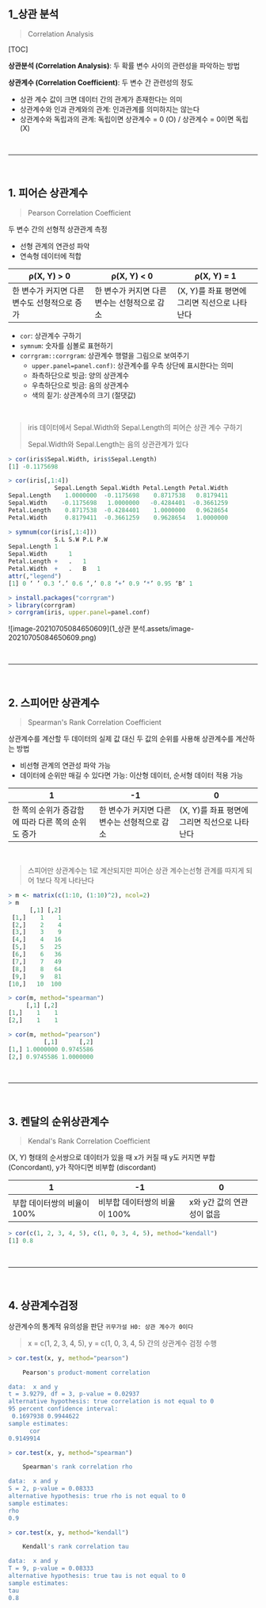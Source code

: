 ## 1_상관 분석

> Correlation Analysis

[TOC]

**상관분석 (Correlation Analysis)**: 두 확률 변수 사이의 관련성을 파악하는 방법

**상관계수 (Correlation Coefficient)**: 두 변수 간 관련성의 정도

- 상관 계수 값이 크면 데이터 간의 관계가 존재한다는 의미
- 상관계수와 인과 관계와의 관계: 인과관계를 의미하지는 않는다
- 상관계수와 독립과의 관계: 독립이면 상관계수 = 0 (O) / 상관계수 = 0이면 독립 (X)

<br>

---

<br>

## 1. 피어슨 상관계수

> Pearson Correlation Coefficient

두 변수 간의 선형적 상관관계 측정

- 선형 관계의 연관성 파악
- 연속형 데이터에 적합

| ρ(X, Y) > 0                                  | ρ(X, Y) < 0                                  | ρ(X, Y) = 1                                   |
| -------------------------------------------- | -------------------------------------------- | --------------------------------------------- |
| 한 변수가 커지면 다른 변수도 선형적으로 증가 | 한 변수가 커지면 다른 변수는 선형적으로 감소 | (X, Y)를 좌표 평면에 그리면 직선으로 나타난다 |

- `cor`: 상관계수 구하기
- `symnum`: 숫자를 심볼로 표현하기
- `corrgram::corrgram`: 상관계수 행렬을 그림으로 보여주기 
  - `upper.panel=panel.conf)`: 상관계수를 우측 상단에 표시한다는 의미
  - 좌측하단으로 빗금: 양의 상관계수
  - 우측하단으로 빗금: 음의 상관계수
  - 색의 짙기: 상관계수의 크기 (절댓값)

<br>

> iris 데이터에서 Sepal.Width와 Sepal.Length의 피어슨 상관 계수 구하기
>
> Sepal.Width와 Sepal.Length는 음의 상관관계가 있다

```r
> cor(iris$Sepal.Width, iris$Sepal.Length)
[1] -0.1175698
```

```r
> cor(iris[,1:4])
             Sepal.Length Sepal.Width Petal.Length Petal.Width
Sepal.Length    1.0000000  -0.1175698    0.8717538   0.8179411
Sepal.Width    -0.1175698   1.0000000   -0.4284401  -0.3661259
Petal.Length    0.8717538  -0.4284401    1.0000000   0.9628654
Petal.Width     0.8179411  -0.3661259    0.9628654   1.0000000
```

```r
> symnum(cor(iris[,1:4]))
             S.L S.W P.L P.W
Sepal.Length 1              
Sepal.Width      1          
Petal.Length +   .   1      
Petal.Width  +   .   B   1  
attr(,"legend")
[1] 0 ‘ ’ 0.3 ‘.’ 0.6 ‘,’ 0.8 ‘+’ 0.9 ‘*’ 0.95 ‘B’ 1
```

```r
> install.packages("corrgram")
> library(corrgram)
> corrgram(iris, upper.panel=panel.conf)
```

![image-20210705084650609](1_상관 분석.assets/image-20210705084650609.png)

<br>

---

<br>

## 2. 스피어만 상관계수

> Spearman's Rank Correlation Coefficient

상관계수를 계산할 두 데이터의 실제 값 대신 두 값의 순위를 사용해 상관계수를 계산하는 방법

- 비선형 관계의 연관성 파악 가능
- 데이터에 순위만 매길 수 있다면 가능: 이산형 데이터, 순서형 데이터 적용 가능

| 1                                                  | -1                                           | 0                                             |
| -------------------------------------------------- | -------------------------------------------- | --------------------------------------------- |
| 한 쪽의 순위가 증감함에 따라 다른 쪽의 순위도 증가 | 한 변수가 커지면 다른 변수는 선형적으로 감소 | (X, Y)를 좌표 평면에 그리면 직선으로 나타난다 |

<br>

> 스피어만 상관계수는 1로 계산되지만 피어슨 상관 계수는선형 관계를 따지게 되어  1보다 작게 나타난다

```r
> m <- matrix(c(1:10, (1:10)^2), ncol=2)
> m
      [,1] [,2]
 [1,]    1    1
 [2,]    2    4
 [3,]    3    9
 [4,]    4   16
 [5,]    5   25
 [6,]    6   36
 [7,]    7   49
 [8,]    8   64
 [9,]    9   81
[10,]   10  100

> cor(m, method="spearman")
     [,1] [,2]
[1,]    1    1
[2,]    1    1

> cor(m, method="pearson")
          [,1]      [,2]
[1,] 1.0000000 0.9745586
[2,] 0.9745586 1.0000000
```

<br>

---

<br>

## 3. 켄달의 순위상관계수

> Kendal's Rank Correlation Coefficient

(X, Y) 형태의 순서쌍으로 데이터가 있을 때 x가 커질 때 y도 커지면 부합 (Concordant), y가 작아디면 비부합 (discordant)

| 1                           | -1                            | 0                          |
| --------------------------- | ----------------------------- | -------------------------- |
| 부합 데이터쌍의 비율이 100% | 비부합 데이터쌍의 비율이 100% | x와 y간 값의 연관성이 없음 |

```r
> cor(c(1, 2, 3, 4, 5), c(1, 0, 3, 4, 5), method="kendall")
[1] 0.8
```

<br>

---

<br>

## 4. 상관계수검정

상관계수의 통계적 유의성을 판단 `귀무가설 H0: 상관 계수가 0이다`

> x = c(1, 2, 3, 4, 5), y = c(1, 0, 3, 4, 5) 간의 상관계수 검정 수행

```r
> cor.test(x, y, method="pearson")

	Pearson's product-moment correlation

data:  x and y
t = 3.9279, df = 3, p-value = 0.02937
alternative hypothesis: true correlation is not equal to 0
95 percent confidence interval:
 0.1697938 0.9944622
sample estimates:
      cor 
0.9149914 
```

```r
> cor.test(x, y, method="spearman")

	Spearman's rank correlation rho

data:  x and y
S = 2, p-value = 0.08333
alternative hypothesis: true rho is not equal to 0
sample estimates:
rho 
0.9 
```

```r
> cor.test(x, y, method="kendall")

	Kendall's rank correlation tau

data:  x and y
T = 9, p-value = 0.08333
alternative hypothesis: true tau is not equal to 0
sample estimates:
tau 
0.8 
```

